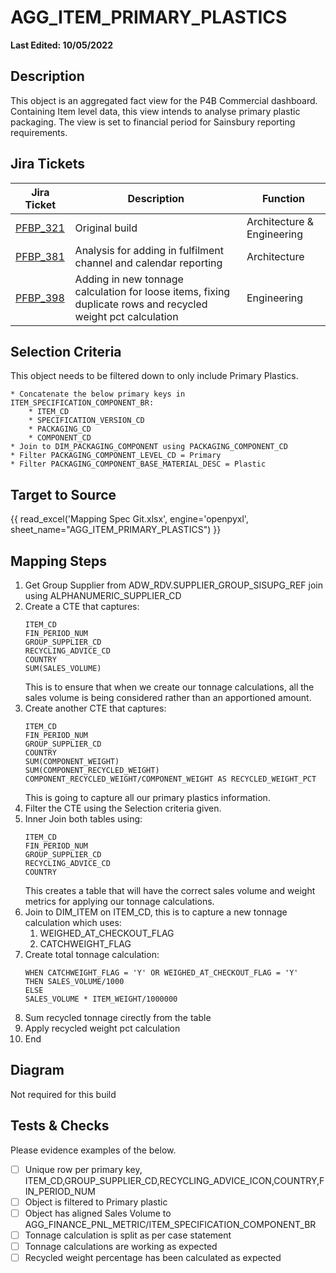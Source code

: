 # AGG_ITEM_PRIMARY_PLASTICS

**Last Edited: 10/05/2022**

## Description

This object is an aggregated fact view for the P4B Commercial dashboard. Containing Item level data, this view intends to analyse primary plastic packaging. The view is set to financial period for Sainsbury reporting requirements.

## Jira Tickets

| Jira Ticket | Description | Function |
|-------------|-------------|----------|
|[PFBP_321](https://sainsburys-jira.valiantys.net/browse/PFBP-321)| Original build|Architecture & Engineering
|[PFBP_381](https://sainsburys-jira.valiantys.net/browse/PFBP-381)| Analysis for adding in fulfilment channel and calendar reporting | Architecture
|[PFBP_398](https://sainsburys-jira.valiantys.net/browse/PFBP-398)| Adding in new tonnage calculation for loose items, fixing duplicate rows and recycled weight pct calculation| Engineering

## Selection Criteria

This object needs to be filtered down to only include Primary Plastics.

```
* Concatenate the below primary keys in ITEM_SPECIFICATION_COMPONENT_BR:  
    * ITEM_CD
    * SPECIFICATION_VERSION_CD
    * PACKAGING_CD
    * COMPONENT_CD  
* Join to DIM_PACKAGING_COMPONENT using PACKAGING_COMPONENT_CD
* Filter PACKAGING_COMPONENT_LEVEL_CD = Primary
* Filter PACKAGING_COMPONENT_BASE_MATERIAL_DESC = Plastic
```

## Target to Source

{{ read_excel('Mapping Spec Git.xlsx', engine='openpyxl', sheet_name="AGG_ITEM_PRIMARY_PLASTICS") }} 

## Mapping Steps

1. Get Group Supplier from ADW_RDV.SUPPLIER_GROUP_SISUPG_REF join using ALPHANUMERIC_SUPPLIER_CD
1. Create a CTE that captures:
    ```
    ITEM_CD
    FIN_PERIOD_NUM
    GROUP_SUPPLIER_CD
    RECYCLING_ADVICE_CD
    COUNTRY
    SUM(SALES_VOLUME)
    ```
    This is to ensure that when we create our tonnage calculations, all the sales volume is being considered rather than an apportioned amount.
1. Create another CTE that captures:
    ```
    ITEM_CD
    FIN_PERIOD_NUM
    GROUP_SUPPLIER_CD
    COUNTRY
    SUM(COMPONENT_WEIGHT)
    SUM(COMPONENT_RECYCLED_WEIGHT)
    COMPONENT_RECYCLED_WEIGHT/COMPONENT_WEIGHT AS RECYCLED_WEIGHT_PCT
    ```
    This is going to capture all our primary plastics information.
1. Filter the CTE using the Selection criteria given.
1. Inner Join both tables using:
    ```
    ITEM_CD
    FIN_PERIOD_NUM
    GROUP_SUPPLIER_CD
    RECYCLING_ADVICE_CD
    COUNTRY
    ```
    This creates a table that will have the correct sales volume and weight metrics for applying our tonnage calculations.
1. Join to DIM_ITEM on ITEM_CD, this is to capture a new tonnage calculation which uses:
    1. WEIGHED_AT_CHECKOUT_FLAG
    1. CATCHWEIGHT_FLAG
1. Create total tonnage calculation:
    ```
    WHEN CATCHWEIGHT_FLAG = 'Y' OR WEIGHED_AT_CHECKOUT_FLAG = 'Y'
    THEN SALES_VOLUME/1000
    ELSE 
    SALES_VOLUME * ITEM_WEIGHT/1000000 
    ```
1. Sum recycled tonnage cirectly from the table
1. Apply recycled weight pct calculation
1. End

## Diagram

Not required for this build

## Tests & Checks 

Please evidence examples of the below.

- [ ] Unique row per primary key, ITEM_CD,GROUP_SUPPLIER_CD,RECYCLING_ADVICE_ICON,COUNTRY,FIN_PERIOD_NUM
- [ ] Object is filtered to Primary plastic
- [ ] Object has aligned Sales Volume to AGG_FINANCE_PNL_METRIC/ITEM_SPECIFICATION_COMPONENT_BR
- [ ] Tonnage calculation is split as per case statement
- [ ] Tonnage calculations are working as expected
- [ ] Recycled weight percentage has been calculated as expected